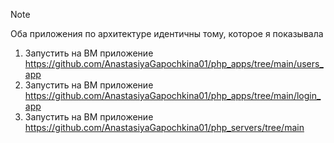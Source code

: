 > [!NOTE]  
> Оба приложения по архитектуре идентичны тому, которое я показывала

1) Запустить на ВМ приложение\
https://github.com/AnastasiyaGapochkina01/php_apps/tree/main/users_app
2) Запустить на ВМ приложение\
https://github.com/AnastasiyaGapochkina01/php_apps/tree/main/login_app
3) Запустить на ВМ приложение\
https://github.com/AnastasiyaGapochkina01/php_servers/tree/main
